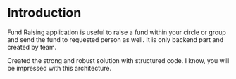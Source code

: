 # Introduction 
Fund Raising application is useful to raise a fund within your circle or group and send the fund to requested person as well. It is only backend part and created by team.

Created the strong and robust solution with structured code. I know, you will be impressed with this architecture.